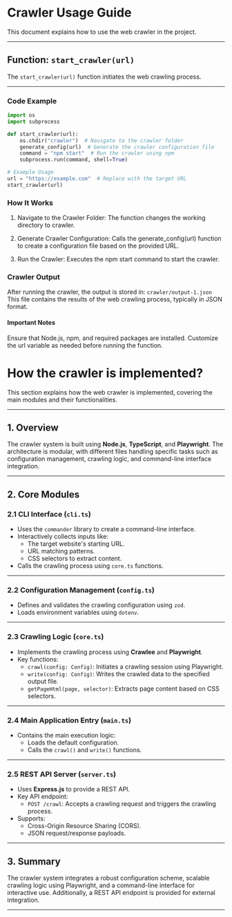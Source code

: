 # Crawler Usage Guide

This document explains how to use the web crawler in the project.

---

## **Function: `start_crawler(url)`**
The `start_crawler(url)` function initiates the web crawling process.

---

### **Code Example**
```python
import os
import subprocess

def start_crawler(url):
    os.chdir("crawler")  # Navigate to the crawler folder
    generate_config(url)  # Generate the crawler configuration file
    command = "npm start"  # Run the crawler using npm
    subprocess.run(command, shell=True)

# Example Usage
url = "https://example.com"  # Replace with the target URL
start_crawler(url)
```

### **How It Works**
1. Navigate to the Crawler Folder:
The function changes the working directory to crawler.

2. Generate Crawler Configuration:
Calls the generate_config(url) function to create a configuration file based on the provided URL.

3. Run the Crawler:
Executes the npm start command to start the crawler.

### **Crawler Output**
After running the crawler, the output is stored in:
`crawler/output-1.json`
This file contains the results of the web crawling process, typically in JSON format.

#### Important Notes
Ensure that Node.js, npm, and required packages are installed.
Customize the url variable as needed before running the function.

# How the crawler is implemented?

This section explains how the web crawler is implemented, covering the main modules and their functionalities.

---

## **1. Overview**
The crawler system is built using **Node.js**, **TypeScript**, and **Playwright**. The architecture is modular, with different files handling specific tasks such as configuration management, crawling logic, and command-line interface integration.

---

## **2. Core Modules**
### **2.1 CLI Interface (`cli.ts`)**
- Uses the `commander` library to create a command-line interface.
- Interactively collects inputs like:
  - The target website's starting URL.
  - URL matching patterns.
  - CSS selectors to extract content.
- Calls the crawling process using `core.ts` functions.

---

### **2.2 Configuration Management (`config.ts`)**
- Defines and validates the crawling configuration using `zod`.
- Loads environment variables using `dotenv`.

---

### **2.3 Crawling Logic (`core.ts`)**
- Implements the crawling process using **Crawlee** and **Playwright**.
- Key functions:
  - `crawl(config: Config)`: Initiates a crawling session using Playwright.
  - `write(config: Config)`: Writes the crawled data to the specified output file.
  - `getPageHtml(page, selector)`: Extracts page content based on CSS selectors.

---

### **2.4 Main Application Entry (`main.ts`)**
- Contains the main execution logic:
  - Loads the default configuration.
  - Calls the `crawl()` and `write()` functions.

---

### **2.5 REST API Server (`server.ts`)**
- Uses **Express.js** to provide a REST API.
- Key API endpoint:
  - `POST /crawl`: Accepts a crawling request and triggers the crawling process.
- Supports:
  - Cross-Origin Resource Sharing (CORS).
  - JSON request/response payloads.

---

## **3. Summary**
The crawler system integrates a robust configuration scheme, scalable crawling logic using Playwright, and a command-line interface for interactive use. Additionally, a REST API endpoint is provided for external integration.

---